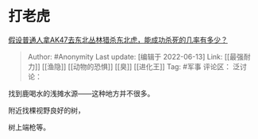 # 打老虎
[假设普通人拿AK47去东北丛林猎杀东北虎，能成功杀死的几率有多少？](https://www.zhihu.com/question/513363765/answer/2527455190)

> Author: #Anonymity
> Last update: [编辑于 2022-06-13]
> Link: [[最强耐力]] [[渔隐]] [[动物的恐惧]] [[臭]] [[进化王]]
> Tag: #军事
> 评论区：
> 泛讨论：

找到鹿喝水的浅摊水源——这种地方并不很多。

附近找棵视野良好的树，

树上端枪等。
